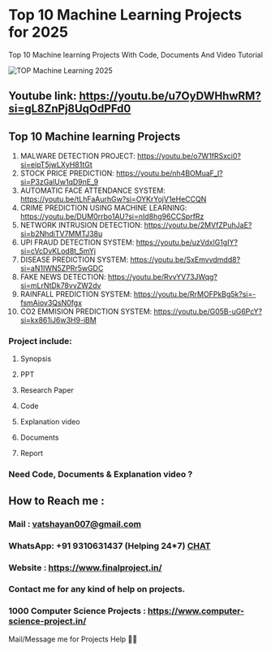 # Top 10 Machine Learning Projects for 2025
Top 10 Machine learning Projects With Code, Documents And Video Tutorial

![TOP Machine Learning 2025](https://github.com/user-attachments/assets/1470f506-df20-44d7-9f2d-85631cbcb933)

## Youtube link: https://youtu.be/u7OyDWHhwRM?si=gL8ZnPj8UqOdPFd0

## Top 10 Machine learning Projects

1. MALWARE DETECTION PROJECT: https://youtu.be/o7W1fRSxci0?si=eipT5jwLXyH81tGt    
2. STOCK PRICE PREDICTION:    https://youtu.be/nh4BOMuaF_I?si=P3zGalUw1qD9nE_9
3. AUTOMATIC FACE ATTENDANCE SYSTEM: https://youtu.be/tLhFaAurhGw?si=OYKrYojV1eHeCCQN   
4. CRIME PREDICTION USING MACHINE LEARNING: https://youtu.be/DUM0rrbo1AU?si=nId8hg96CCSprfRz  
5. NETWORK INTRUSION DETECTION:    https://youtu.be/2MVfZPuhJaE?si=b2NhdiTV7MMTJ38u
6. UPI FRAUD DETECTION SYSTEM:   https://youtu.be/uzVdxlG1gIY?si=cVcDvKLod8t_5mYj
7. DISEASE PREDICTION SYSTEM:   https://youtu.be/SxEmvvdmdd8?si=aN1IWN5ZPRr5wGDC
8. FAKE NEWS DETECTION:   https://youtu.be/RvvYV73JWqg?si=mLrNtDk78vvZW2dv
9. RAINFALL PREDICTION SYSTEM:   https://youtu.be/RrMOFPkBg5k?si=-fsmAiov3QsN0fgx 
10. CO2 EMMISION PREDICTION SYSTEM:   https://youtu.be/G05B-uG6PcY?si=kx861iJ6w3H9-iBM

### Project include: 

1. Synopsis

2. PPT

3. Research Paper


4. Code

5. Explanation video

6. Documents

7. Report


### Need Code, Documents & Explanation video ? 

## How to Reach me :

### Mail : vatshayan007@gmail.com 

### WhatsApp: +91 9310631437 (Helping 24*7) **[CHAT](https://wa.me/message/CHWN2AHCPMAZK1)** 

### Website : https://www.finalproject.in/

### Contact me for any kind of help on projects.
### 1000 Computer Science Projects : https://www.computer-science-project.in/


Mail/Message me for Projects Help 🙏🏻
